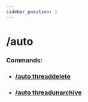 ```yaml
---
sidebar_position: 1
---
```


# /auto
### Commands:
- ### [/auto threaddelete](/docs/easythreads/automations/auto/auto-threaddelete)
- ### [/auto threadunarchive](/docs/easythreads/automations/auto/auto-threadunarchive)